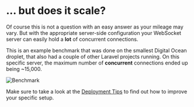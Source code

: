 # ... but does it scale?

Of course this is not a question with an easy answer as your mileage may vary. But with the appropriate server-side configuration your WebSocket server can easily hold a **lot** of concurrent connections.

This is an example benchmark that was done on the smallest Digital Ocean droplet, that also had a couple of other Laravel projects running. On this specific server, the maximum number of **concurrent** connections ended up being ~15,000.

![Benchmark](/img/simultaneous_users.png)

Make sure to take a look at the [Deployment Tips](/1.0/faq/deploying.html) to find out how to improve your specific setup.